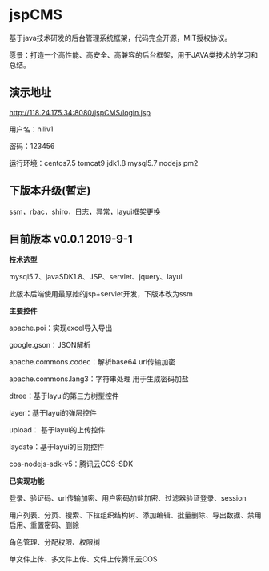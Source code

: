 # jspCMS
基于java技术研发的后台管理系统框架，代码完全开源，MIT授权协议。

愿景：打造一个高性能、高安全、高兼容的后台框架，用于JAVA类技术的学习和总结。

## 演示地址

http://118.24.175.34:8080/jspCMS/login.jsp

用户名：niliv1

密码：123456

运行环境：centos7.5 tomcat9 jdk1.8 mysql5.7 nodejs pm2

## 下版本升级(暂定)

ssm，rbac，shiro，日志，异常，layui框架更换

## 目前版本 v0.0.1 2019-9-1

**技术选型**   

mysql5.7、javaSDK1.8、JSP、servlet、jquery、layui  

此版本后端使用最原始的jsp+servlet开发，下版本改为ssm

**主要控件**  

apache.poi：实现excel导入导出

google.gson：JSON解析

apache.commons.codec：解析base64 url传输加密

apache.commons.lang3：字符串处理 用于生成密码加盐

dtree：基于layui的第三方树型控件

layer：基于layui的弹层控件

upload： 基于layui的上传控件

laydate：基于layui的日期控件

cos-nodejs-sdk-v5：腾讯云COS-SDK

**已实现功能**  

登录、验证码、url传输加密、用户密码加盐加密、过滤器验证登录、session

用户列表、分页、搜索、下拉组织结构树、添加编辑、批量删除、导出数据、禁用启用、重置密码、删除

角色管理、分配权限、权限树

单文件上传、多文件上传、文件上传腾讯云COS






